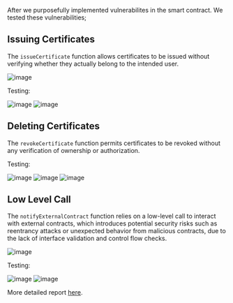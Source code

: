 After we purposefully implemented vulnerabilites in the smart contract. We tested these vulnerabilities;

## Issuing Certificates
The `issueCertificate` function allows certificates to be issued without verifying whether they actually belong to the intended user.

![image](https://github.com/user-attachments/assets/966a8093-fe9d-49c6-b3a2-ef52a676e393)

Testing:

![image](https://github.com/user-attachments/assets/4e6aed23-e5bb-49c6-9dc7-9338fcf8b60c)
![image](https://github.com/user-attachments/assets/b30dc164-f36c-4f37-9474-fdc49ee8c438)
        
## Deleting Certificates
The `revokeCertificate` function permits certificates to be revoked without any verification of ownership or authorization.

Testing:

![image](https://github.com/user-attachments/assets/cc4c58df-90f0-446d-b0f8-9ba0ba5d365f)
![image](https://github.com/user-attachments/assets/c3accec2-e158-43cd-af25-58893fa90cfe)
![image](https://github.com/user-attachments/assets/50c2c4cc-6c56-43fa-9812-3bf9f3a7a0a8)
    
## Low Level Call
The `notifyExternalContract` function relies on a low-level call to interact with external contracts, which introduces potential security risks such as reentrancy attacks or unexpected behavior from malicious contracts, due to the lack of interface validation and control flow checks.

![image](https://github.com/user-attachments/assets/89da625c-30cd-4d6c-aedf-b2f6bee98ef7)

Testing:

![image](https://github.com/user-attachments/assets/cdb88ca7-a6fc-48b5-a2ec-f54d004f86bc)
![image](https://github.com/user-attachments/assets/2ec677f6-cb14-44e6-9802-5e89a6b65886)

More detailed report [here](https://github.com/SMUGLER79/Cerify-Audit-Verification-Workflow/tree/main/Task2%3A%20Auditing%20Contract).
